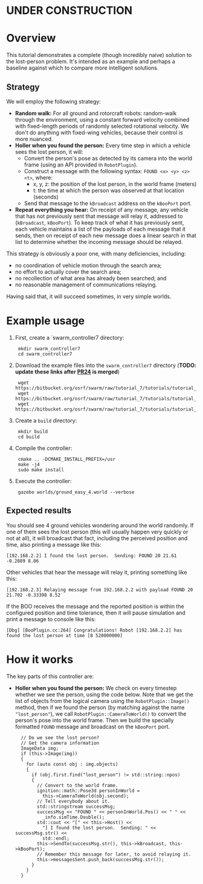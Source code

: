 # UNDER CONSTRUCTION

# Overview

This tutorial demonstrates a complete (though incredibly naive) solution to the lost-person problem.  It's intended as an example and perhaps a baseline against which to compare more intelligent solutions.

## Strategy

We will employ the following strategy:

* **Random walk:** For all ground and rotorcraft robots: random-walk through the environment, using a constant forward velocity combined with fixed-length periods of randomly selected rotational velocity.  We don't do anything with fixed-wing vehicles, because their control is more nuanced.
* **Holler when you found the person:** Every time step in which a vehicle sees the lost person, it will:
    * Convert the person's pose as detected by its camera into the world frame (using an API provided in `RobotPlugin`).
    *  Construct a message with the following syntax: `FOUND <x> <y> <z> <t>`, where:
        * x, y, z: the position of the lost person, in the world frame (meters)
        * t: the time at which the person was observed at that location (seconds)
    * Send that message to the `kBroadcast` address on the `kBooPort` port.
* **Repeat everything you hear:** On receipt of any message, any vehicle that has not previously sent that message will relay it, addressed to (`kBroadcast`, `kBooPort`).  To keep track of what it has previously sent, each vehicle maintains a list of the payloads of each message that it sends, then on receipt of each new message does a linear search in that list to determine whether the incoming message should be relayed.

This strategy is obviously a poor one, with many deficiencies, including:

* no coordination of vehicle motion through the search area;
* no effort to actually cover the search area;
* no recollection of what area has already been searched; and
* no reasonable management of communications relaying.

Having said that, it will succeed sometimes, in very simple worlds.

# Example usage

1. First, create a `swarm_controller7 directory:

        mkdir swarm_controller7
        cd swarm_controller7

1. Download the example files into the `swarm_controller7` directory (**TODO: update these links after [PR24](https://bitbucket.org/osrf/swarm/pull-requests/24/tutorial_7) is merged**)

        wget https://bitbucket.org/osrf/swarm/raw/tutorial_7/tutorials/tutorial_7/CMakeLists.txt
        wget https://bitbucket.org/osrf/swarm/raw/tutorial_7/tutorials/tutorial_7/TeamControllerPlugin.hh
        wget https://bitbucket.org/osrf/swarm/raw/tutorial_7/tutorials/tutorial_7/TeamControllerPlugin.cc

1. Create a `build` directory:

        mkdir build
        cd build

1. Compile the controller:

        cmake .. -DCMAKE_INSTALL_PREFIX=/usr
        make -j4
        sudo make install

1. Execute the controller:

        gazebo worlds/ground_easy_4.world --verbose

## Expected results

You should see 4 ground vehicles wondering around the world randomly.  If one of them sees the lost person (this will usually happen very quickly or not at all), it will broadcast that fact, including the perceived position and time, also printing a message like this:

    [192.168.2.2] I found the lost person.  Sending: FOUND 20 21.61 -0.2889 8.06

Other vehicles that hear the message will relay it, printing something like this:

    [192.168.2.3] Relaying message from 192.168.2.2 with payload FOUND 20 21.702 -0.33398 8.52

If the BOO receives the message and the reported position is within the configured position and time tolerance, then it will pause simulation and print a message to console like this:

    [Dbg] [BooPlugin.cc:264] Congratulations! Robot [192.168.2.2] has found the lost person at time [8 520000000]

# How it works

The key parts of this controller are:

* **Holler when you found the person:**  We check on every timestep whether we see the person, using the code below.  Note that we get the list of objects from the logical camera using the `RobotPlugin::Image()` method, then if we found the person (by matching against the name `"lost_person"`), we call `RobotPlugin::CameraToWorld()` to convert the person's pose into the world frame.  Then we build the specially formatted `FOUND` message and broadcast on the `kBooPort` port.

        // Do we see the lost person?
        // Get the camera information
        ImageData img;
        if (this->Image(img))
        {
          for (auto const obj : img.objects)
          {
            if (obj.first.find("lost_person") != std::string::npos)
            {
              // Convert to the world frame.
              ignition::math::Pose3d personInWorld =
                this->CameraToWorld(obj.second);
              // Tell everybody about it.
              std::stringstream successMsg;
              successMsg << "FOUND " << personInWorld.Pos() << " " <<
                _info.simTime.Double();
              std::cout << "[" << this->Host() <<
                "] I found the lost person.  Sending: " << successMsg.str() <<
                std::endl;
              this->SendTo(successMsg.str(), this->kBroadcast, this->kBooPort);
              // Remember this message for later, to avoid relaying it.
              this->messagesSent.push_back(successMsg.str());
            }
          }
        }

